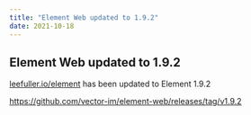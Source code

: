 ```yaml
---
title: "Element Web updated to 1.9.2"
date: 2021-10-18
---
```


## Element Web updated to 1.9.2

[leefuller.io/element](https://leefuller.io/element) has been updated to Element 1.9.2

https://github.com/vector-im/element-web/releases/tag/v1.9.2